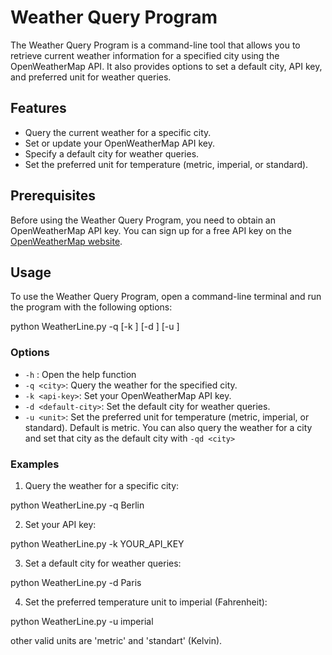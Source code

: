 # Weather Query Program

The Weather Query Program is a command-line tool that allows you to retrieve current weather information for a specified city using the OpenWeatherMap API. It also provides options to set a default city, API key, and preferred unit for weather queries.

## Features

- Query the current weather for a specific city.
- Set or update your OpenWeatherMap API key.
- Specify a default city for weather queries.
- Set the preferred unit for temperature (metric, imperial, or standard).

## Prerequisites

Before using the Weather Query Program, you need to obtain an OpenWeatherMap API key. You can sign up for a free API key on the [OpenWeatherMap website](https://openweathermap.org/api).

## Usage

To use the Weather Query Program, open a command-line terminal and run the program with the following options:

python WeatherLine.py -q <city> [-k <api-key>] [-d <default-city>] [-u <unit>]



### Options

- `-h` : Open the help function
- `-q <city>`: Query the weather for the specified city.
- `-k <api-key>`: Set your OpenWeatherMap API key.
- `-d <default-city>`: Set the default city for weather queries.
- `-u <unit>`: Set the preferred unit for temperature (metric, imperial, or standard). Default is metric.
You can also query the weather for a city and set that city as the default city with `-qd <city>`

### Examples

1. Query the weather for a specific city:
   

python WeatherLine.py -q Berlin


2. Set your API key:

python WeatherLine.py -k YOUR_API_KEY



3. Set a default city for weather queries:

python WeatherLine.py -d Paris



4. Set the preferred temperature unit to imperial (Fahrenheit):

python WeatherLine.py -u imperial

other valid units are 'metric' and 'standart' (Kelvin). 